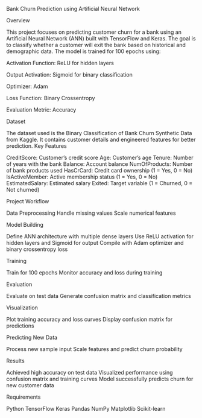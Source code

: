 Bank Churn Prediction using Artificial Neural Network

Overview

This project focuses on predicting customer churn for a bank using an Artificial Neural Network (ANN) built with TensorFlow and Keras. The goal is to classify whether a customer will exit the bank based on historical and demographic data.
The model is trained for 100 epochs using:


Activation Function: ReLU for hidden layers

Output Activation: Sigmoid for binary classification

Optimizer: Adam

Loss Function: Binary Crossentropy

Evaluation Metric: Accuracy


Dataset

The dataset used is the Binary Classification of Bank Churn Synthetic Data from Kaggle. It contains customer details and engineered features for better prediction.
Key Features

CreditScore: Customer’s credit score
Age: Customer’s age
Tenure: Number of years with the bank
Balance: Account balance
NumOfProducts: Number of bank products used
HasCrCard: Credit card ownership (1 = Yes, 0 = No)
IsActiveMember: Active membership status (1 = Yes, 0 = No)
EstimatedSalary: Estimated salary
Exited: Target variable (1 = Churned, 0 = Not churned)


Project Workflow

Data Preprocessing
Handle missing values
Scale numerical features



Model Building

Define ANN architecture with multiple dense layers
Use ReLU activation for hidden layers and Sigmoid for output
Compile with Adam optimizer and binary crossentropy loss



Training

Train for 100 epochs
Monitor accuracy and loss during training



Evaluation

Evaluate on test data
Generate confusion matrix and classification metrics



Visualization

Plot training accuracy and loss curves
Display confusion matrix for predictions



Predicting New Data

Process new sample input
Scale features and predict churn probability




Results

Achieved high accuracy on test data
Visualized performance using confusion matrix and training curves
Model successfully predicts churn for new customer data


Requirements

Python 
TensorFlow
Keras
Pandas
NumPy
Matplotlib
Scikit-learn
